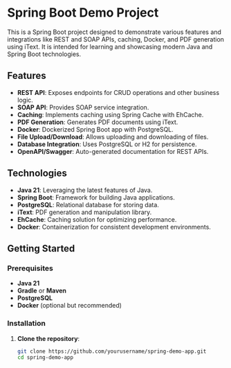 # Spring Boot Demo Project

This is a Spring Boot project designed to demonstrate various features and integrations like REST and SOAP APIs, caching, Docker, and PDF generation using iText. It is intended for learning and showcasing modern Java and Spring Boot technologies.

## Features

- **REST API**: Exposes endpoints for CRUD operations and other business logic.
- **SOAP API**: Provides SOAP service integration.
- **Caching**: Implements caching using Spring Cache with EhCache.
- **PDF Generation**: Generates PDF documents using iText.
- **Docker**: Dockerized Spring Boot app with PostgreSQL.
- **File Upload/Download**: Allows uploading and downloading of files.
- **Database Integration**: Uses PostgreSQL or H2 for persistence.
- **OpenAPI/Swagger**: Auto-generated documentation for REST APIs.

## Technologies

- **Java 21**: Leveraging the latest features of Java.
- **Spring Boot**: Framework for building Java applications.
- **PostgreSQL**: Relational database for storing data.
- **iText**: PDF generation and manipulation library.
- **EhCache**: Caching solution for optimizing performance.
- **Docker**: Containerization for consistent development environments.

## Getting Started

### Prerequisites

- **Java 21**
- **Gradle** or **Maven**
- **PostgreSQL**
- **Docker** (optional but recommended)

### Installation

1. **Clone the repository**:
   ```bash
   git clone https://github.com/yourusername/spring-demo-app.git
   cd spring-demo-app
